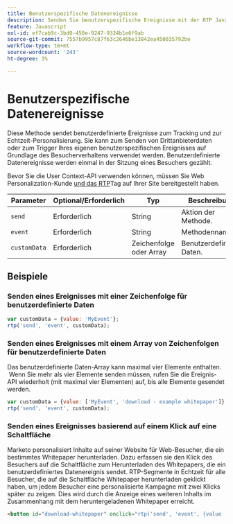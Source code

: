 ```yaml
---
title: Benutzerspezifische Datenereignisse
description: Senden Sie benutzerspezifische Ereignisse mit der RTP JavaScript-API für Web Personalization mit Parametern, Zeichenfolgen- oder Array-Daten von bis zu vier Elementen und klickbasierten Triggern.
feature: Javascript
exl-id: ef7cab9c-3bd0-450e-9247-9324b1e6f9ab
source-git-commit: 7557b9957c87f63c2646be13842ea450035792be
workflow-type: tm+mt
source-wordcount: '243'
ht-degree: 3%

---
```


# Benutzerspezifische Datenereignisse

Diese Methode sendet benutzerdefinierte Ereignisse zum Tracking und zur Echtzeit-Personalisierung. Sie kann zum Senden von Drittanbieterdaten oder zum Trigger Ihres eigenen benutzerspezifischen Ereignisses auf Grundlage des Besucherverhaltens verwendet werden. Benutzerdefinierte Datenereignisse werden einmal in der Sitzung eines Besuchers gezählt.

Bevor Sie die User Context-API verwenden können, müssen Sie Web Personalization-Kunde [ und das RTP](https://experienceleague.adobe.com/de/docs/marketo/using/product-docs/web-personalization/rtp-tag-implementation/deploy-the-rtp-javascript)Tag auf Ihrer Site bereitgestellt haben.

| Parameter | Optional/Erforderlich | Typ | Beschreibung |
|---|---|---|---|
| `send` | Erforderlich | String | Aktion der Methode. |
| `event` | Erforderlich | String | Methodenname. |
| `customData` | Erforderlich | Zeichenfolge oder Array | Benutzerdefinierte Daten. |

## Beispiele

### Senden eines Ereignisses mit einer Zeichenfolge für benutzerdefinierte Daten

```javascript
var customData = {value: 'MyEvent'};
rtp('send', 'event', customData);
```

### Senden eines Ereignisses mit einem Array von Zeichenfolgen für benutzerdefinierte Daten

Das benutzerdefinierte Daten-Array kann maximal vier Elemente enthalten.  Wenn Sie mehr als vier Elemente senden müssen, rufen Sie die Ereignis-API wiederholt (mit maximal vier Elementen) auf, bis alle Elemente gesendet werden.

```javascript
var customData = {value: ['MyEvent', 'download - example whitepaper']};
rtp('send', 'event', customData);
```

### Senden eines Ereignisses basierend auf einem Klick auf eine Schaltfläche

Marketo personalisiert Inhalte auf seiner Website für Web-Besucher, die ein bestimmtes Whitepaper herunterladen. Dazu erfassen sie den Klick des Besuchers auf die Schaltfläche zum Herunterladen des Whitepapers, die ein benutzerdefiniertes Datenereignis sendet. RTP-Segmente in Echtzeit für alle Besucher, die auf die Schaltfläche Whitepaper herunterladen geklickt haben, um jedem Besucher eine personalisierte Kampagne mit zwei Klicks später zu zeigen. Dies wird durch die Anzeige eines weiteren Inhalts im Zusammenhang mit dem heruntergeladenen Whitepaper erreicht.

```html
<button id="download-whitepaper" onclick="rtp('send', 'event', {value :'download - example whitepaper'})">Download</button>
```
